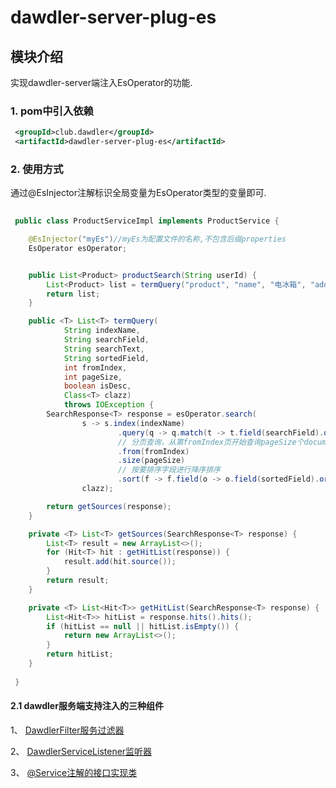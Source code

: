 # dawdler-server-plug-es

## 模块介绍

实现dawdler-server端注入EsOperator的功能.

### 1. pom中引入依赖

```xml
 <groupId>club.dawdler</groupId>
 <artifactId>dawdler-server-plug-es</artifactId>
```

### 2. 使用方式

通过@EsInjector注解标识全局变量为EsOperator类型的变量即可.

```java
 
 public class ProductServiceImpl implements ProductService {

    @EsInjector("myEs")//myEs为配置文件的名称,不包含后缀properties
    EsOperator esOperator;


    public List<Product> productSearch(String userId) {
        List<Product> list = termQuery("product", "name", "电冰箱", "addTime", 0, 10, false, Product.class);
        return list;
    }

    public <T> List<T> termQuery(
            String indexName,
            String searchField,
            String searchText,
            String sortedField,
            int fromIndex,
            int pageSize,
            boolean isDesc,
            Class<T> clazz)
            throws IOException {
        SearchResponse<T> response = esOperator.search(
                s -> s.index(indexName)
                        .query(q -> q.match(t -> t.field(searchField).query(searchText)))
                        // 分页查询，从第fromIndex页开始查询pageSize个document
                        .from(fromIndex)
                        .size(pageSize)
                        // 按要排序字段进行降序排序
                        .sort(f -> f.field(o -> o.field(sortedField).order(isDesc ? SortOrder.Desc : SortOrder.Asc))),
                clazz);

        return getSources(response);
    }

    private <T> List<T> getSources(SearchResponse<T> response) {
        List<T> result = new ArrayList<>();
        for (Hit<T> hit : getHitList(response)) {
            result.add(hit.source());
        }
        return result;
    }

    private <T> List<Hit<T>> getHitList(SearchResponse<T> response) {
        List<Hit<T>> hitList = response.hits().hits();
        if (hitList == null || hitList.isEmpty()) {
            return new ArrayList<>();
        }
        return hitList;
    }
 
 }

```

#### 2.1 dawdler服务端支持注入的三种组件

1、 [DawdlerFilter服务过滤器](../../dawdler-server/README.md#4-dawdler服务过滤器)

2、 [DawdlerServiceListener监听器](../../dawdler-server/README.md#3-dawdler服务器启动销毁监听器)

3、 [@Service注解的接口实现类](../../dawdler-service-plug/dawdler-service-core/README.md#2-service说明)
